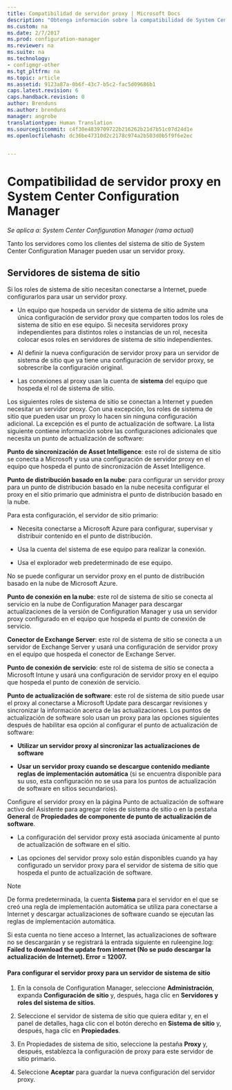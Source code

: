 ```yaml
---
title: Compatibilidad de servidor proxy | Microsoft Docs
description: "Obtenga información sobre la compatibilidad de System Center Configuration Manager con los servidores proxy que usan los servidores y los clientes del sistema de sitio."
ms.custom: na
ms.date: 2/7/2017
ms.prod: configuration-manager
ms.reviewer: na
ms.suite: na
ms.technology:
- configmgr-other
ms.tgt_pltfrm: na
ms.topic: article
ms.assetid: 9123a87a-0b6f-43c7-b5c2-fac5d09686b1
caps.latest.revision: 6
caps.handback.revision: 0
author: Brenduns
ms.author: brenduns
manager: angrobe
translationtype: Human Translation
ms.sourcegitcommit: c4f30e4839709722b216262b21d7b51c07d24d1e
ms.openlocfilehash: dc36be47310d2c2178c974a2b503d0b5f9f6e2ec


---
```

# <a name="proxy-server-support-in-system-center-configuration-manager"></a>Compatibilidad de servidor proxy en System Center Configuration Manager

*Se aplica a: System Center Configuration Manager (rama actual)*

Tanto los servidores como los clientes del sistema de sitio de System Center Configuration Manager pueden usar un servidor proxy.  

## <a name="site-system-servers"></a>Servidores de sistema de sitio  
Si los roles de sistema de sitio necesitan conectarse a Internet, puede configurarlos para usar un servidor proxy.  

-   Un equipo que hospeda un servidor de sistema de sitio admite una única configuración de servidor proxy que comparten todos los roles de sistema de sitio en ese equipo. Si necesita servidores proxy independientes para distintos roles o instancias de un rol, necesita colocar esos roles en servidores de sistema de sitio independientes.  

-   Al definir la nueva configuración de servidor proxy para un servidor de sistema de sitio que ya tiene una configuración de servidor proxy, se sobrescribe la configuración original.  

-   Las conexiones al proxy usan la cuenta de **sistema** del equipo que hospeda el rol de sistema de sitio.  

Los siguientes roles de sistema de sitio se conectan a Internet y pueden necesitar un servidor proxy.  Con una excepción, los roles de sistema de sitio que pueden usar un proxy lo hacen sin ninguna configuración adicional. La excepción es el punto de actualización de software. La lista siguiente contiene información sobre las configuraciones adicionales que necesita un punto de actualización de software:  

**Punto de sincronización de Asset Intelligence**: este rol de sistema de sitio se conecta a Microsoft y usa una configuración de servidor proxy en el equipo que hospeda el punto de sincronización de Asset Intelligence.  

**Punto de distribución basado en la nube**: para configurar un servidor proxy para un punto de distribución basado en la nube necesita configurar el proxy en el sitio primario que administra el punto de distribución basado en la nube.  

Para esta configuración, el servidor de sitio primario:  

-   Necesita conectarse a Microsoft Azure para configurar, supervisar y distribuir contenido en el punto de distribución.  

-   Usa la cuenta del sistema de ese equipo para realizar la conexión.  

-   Usa el explorador web predeterminado de ese equipo.  

No se puede configurar un servidor proxy en el punto de distribución basado en la nube de Microsoft Azure.  

**Punto de conexión en la nube**: este rol de sistema de sitio se conecta al servicio en la nube de Configuration Manager para descargar actualizaciones de la versión de Configuration Manager y usa un servidor proxy configurado en el equipo que hospeda el punto de conexión de servicio.  

**Conector de Exchange Server**: este rol de sistema de sitio se conecta a un servidor de Exchange Server y usará una configuración de servidor proxy en el equipo que hospeda el conector de Exchange Server.  

**Punto de conexión de servicio**: este rol de sistema de sitio se conecta a Microsoft Intune y usará una configuración de servidor proxy en el equipo que hospeda el punto de conexión de servicio.  

**Punto de actualización de software**: este rol de sistema de sitio puede usar el proxy al conectarse a Microsoft Update para descargar revisiones y sincronizar la información acerca de las actualizaciones. Los puntos de actualización de software solo usan un proxy para las opciones siguientes después de habilitar esa opción al configurar el punto de actualización de software:  

-   **Utilizar un servidor proxy al sincronizar las actualizaciones de software**  

-   **Usar un servidor proxy cuando se descargue contenido mediante reglas de implementación automática** (si se encuentra disponible para su uso, esta configuración no se usa para los puntos de actualización de software en sitios secundarios).  

Configure el servidor proxy en la página Punto de actualización de software activo del Asistente para agregar roles de sistema de sitio o en la pestaña **General** de **Propiedades de componente de punto de actualización de software**.  

-   La configuración del servidor proxy está asociada únicamente al punto de actualización de software en el sitio.  

-   Las opciones del servidor proxy solo están disponibles cuando ya hay configurado un servidor proxy para el servidor de sistema de sitio que hospeda el punto de actualización de software.  

> [!NOTE]  
>  De forma predeterminada, la cuenta **Sistema** para el servidor en el que se creó una regla de implementación automática se utiliza para conectarse a Internet y descargar actualizaciones de software cuando se ejecutan las reglas de implementación automática.  
>   
>  Si esta cuenta no tiene acceso a Internet, las actualizaciones de software no se descargarán y se registrará la entrada siguiente en ruleengine.log: **Failed to download the update from internet (No se pudo descargar la actualización de Internet). Error = 12007.**  

#### <a name="to-set-up-the-proxy-server-for-a-site-system-server"></a>Para configurar el servidor proxy para un servidor de sistema de sitio  

1.  En la consola de Configuration Manager, seleccione **Administración**, expanda **Configuración de sitio** y, después, haga clic en **Servidores y roles del sistema de sitios**.  

2.  Seleccione el servidor de sistema de sitio que quiera editar y, en el panel de detalles, haga clic con el botón derecho en **Sistema de sitio** y, después, haga clic en **Propiedades**.  

3.  En Propiedades de sistema de sitio, seleccione la pestaña **Proxy** y, después, establezca la configuración de proxy para este servidor de sitio primario.  

4.  Seleccione **Aceptar** para guardar la nueva configuración del servidor proxy.  



<!--HONumber=Feb17_HO2-->



